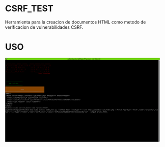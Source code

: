 # CSRF_TEST
Herramienta para la creacion de documentos HTML como metodo de verificacion de vulnerabilidades CSRF.
# USO
![Funcionamiento de la herramienta](https://github.com/CyberPhant0m/CSRF_TEST/blob/main/image/DeepinScreenshot_Navigator_20201114151135.png)
